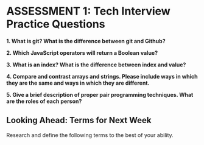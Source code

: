 # ASSESSMENT 1: Tech Interview Practice Questions

<!-- Answer the following questions.

First, without external resources. Challenge yourself to answer from memory as if you were in a job interview. If you don't know the answer a good tip is to answer a simpler version of the question.

Then, research the question to expand on your answer. Even if you feel you have answered the question completely, there is always something more to learn. Write your researched answer in your OWN WORDS. -->


**1. What is git? What is the difference between git and Github?**

<!-- Your answer: Git is a software on my computer while Github is a cloud based service of version control that allows you to share seemlessly while working. 

Researched answer: Git allows you to push to GitHub to share code with a co-working partner while also keeping track of changes you or other developers have made before joining working code into the main line. There are other systems that work like Github such as Gogs and Gitbucket. 
Github also offers an amazing package to students over the age of 13 that allows access to popular development tools and service at no cost, my computer using git offers the occasional headache.  -->

**2. Which JavaScript operators will return a Boolean value?**

<!-- Your answer: A Boolean value consists of True and False. In JavaScript there are two operators that will return a Boolean value, logical and comparison operatos. 

Researched answer: And, or, not or and not. >, <, >=, <=, ===, and !== are types of comparison operators while &&, ||, !, are logical operators. Comparison operators follow the same rules from math class, equal to or greater than, equal to or less than, equal to and Not equal to. Comparison operators allow us to assert the equality of a statement with JavaScript. We can check whether two values or expressions are equal with ===, or, whether one comparison is greater than another with >.  -->

**3. What is an index? What is the difference between index and value?**

<!-- Your answer: A index refers to the first page of a website in HTML but in JavaScript it refers to the position inside the element. 

Researched answer: Index rerfers to the position of the element inside of an array and is either a number or a piece of data with a number in it. In the Index, array elements are numbered starting at 0 and goes up from there.  -->

**4. Compare and contrast arrays and strings. Please include ways in which they are the same and ways in which they are different.**

<!-- Your answer: An arrary and string are both used to get a single item from a line of data or code. The diffences between an array and string pulls out a single word while a string only pulls a single character. 

Researched answer: An array os a data structure that contains a group of elements within the same data type. A string is a object that outlines a series of characters. A array is either one or two dimensional but a string is limited to two dimensions. Arrays can be mutable while stings are immutable. A array can hold any data type but strings can hold only char data.  -->

**5. Give a brief description of proper pair programming techniques. What are the roles of each person?**

<!-- Your answer: One person codes while the other person provides direction and tells the first person what to write. In pair Programming one person has hands on the keyboard while the second does not. The second person is watching and looking for possible errors and thinking of what direction the code will go and telling first person what goes into the code. 

Researched answer: Researched answer: Pair programming is a technique that allows two programmers to work on one project. One person is “driving” while the second person “navigates” and reviews each line of code as it goes in. The navigator takes more of a what direction are we headed and looks for possible problems while the driver is more focused on making the current line of code. The roles are swapped frequently so that neither one loses focus or gets burned out.   -->

## Looking Ahead: Terms for Next Week

Research and define the following terms to the best of your ability.

<!-- 1. Higher Order Functions: Functions that operate on other functions by taking them as arguments or returning them. Higher-order functions allow us to  summerize actions, not just values. They come in several forms. Functions that use other functions as arguments or return functions are called Higher order functions. To be a function it must take a input and retun an output. Without a input and out put relationship it is not a function but perhaps a object or class or even just syntax.  -->


<!-- 2. Jest: Jest is a JavaScript test framework that focuses on simple. It is used as a library for creating, running and structuring tests. That’s it! It starts with a describe block and takes two arguments, a string for describing the test and a callback function for wrapping the test. Jest can also run test in parallel while taking failed tests and reoganizes the runs based on how long it takes.  -->
<!-- 
describe("Filter function", () => {
  test("it should filter by a search term (link)", () => {
    // actual test
  });
}); -->


<!-- 3. Objects: Objects are one of six JavaScripts data types. It is used to store various key-value pairs that in turn are class a property. Objects are created with the Object() constructor or the object initializer. To build an object lets use mydog. let myDog = {firstName:'Jack' lastName:'Russel' } Using the key:value of firstName and lastName it becomes a object. When the object has multiple properties use a comma to seperate them. To access the firstName property of myDog object you use myDog.firstName.  -->


<!-- 4. Method: In the simplest way, a method is a function that belongs to a object or a set of instruction that preforms a task. A dog for example is a object and the things about it, fur, eye color, tail length are all its properties. The Method is an action on an object. To break it down a bit more lets const myDog. myDog has a firstName of Jack and lastName of Russel. His FullName function would be a method of the object. A method is acts as a function but only when associated with an object. Functions will live on their own but a method must be associated with a object property.  -->

<!-- 5. Classes: JavaScript initially did not have classes. Classes were only added in (ES6). Classes are a special type of function that are declard with a keyword started with an expression. Using my previous example of a dog, his name, color, tail length would be classes instead of prototypes. Prototypes were what JS used before ES6 to class the object. The class provides a more concise was of declaration using syntax that similar to the opject programming languages. If you do not use a declaration to access the class it will throw an error.  -->
